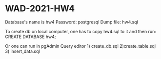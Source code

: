# WAD-2021-HW4

Database's name is hw4
Password: postgresql
Dump file: hw4.sql

To create db on local computer, one has to copy hw4.sql to it and then run: 
CREATE DATABASE hw4;

Or one can run in pgAdmin Query editor 1) create_db.sql 2)create_table.sql 3) insert_data.sql

